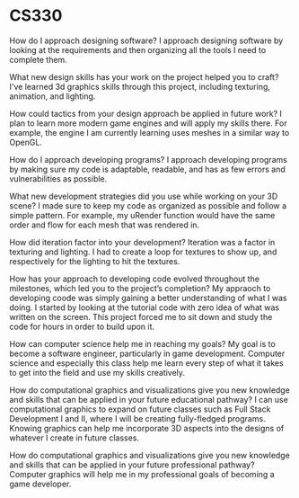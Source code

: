 # CS330

How do I approach designing software?
I approach designing software by looking at the requirements and then organizing all the tools I need to complete them. 

What new design skills has your work on the project helped you to craft?
I've learned 3d graphics skills through this project, including texturing, animation, and lighting.

How could tactics from your design approach be applied in future work?
I plan to learn more modern game engines and will apply my skills there. For example, the engine I am currently learning uses meshes in a similar way to OpenGL.

How do I approach developing programs?
I approach developing programs by making sure my code is adaptable, readable, and has as few errors and vulnerabilities as possible.

What new development strategies did you use while working on your 3D scene?
I made sure to keep my code as organized as possible and follow a simple pattern. For example, my uRender function would have the same order and flow for each mesh that was rendered in.

How did iteration factor into your development?
Iteration was a factor in texturing and lighting. I had to create a loop for textures to show up, and respectively for the lighting to hit the textures.

How has your approach to developing code evolved throughout the milestones, which led you to the project’s completion?
My appraoch to developing coode was simply gaining a better understanding of what I was doing. I started by looking at the tutorial code with zero idea of what was written on the screen. This project forced me to sit down and study the code for hours in order to build upon it.

How can computer science help me in reaching my goals?
My goal is to become a software engineer, particularly in game development. Computer science and especially this class help me learn every step of what it takes to get into the field and use my skills creatively.

How do computational graphics and visualizations give you new knowledge and skills that can be applied in your future educational pathway?
I can use computational graphics to expand on future classes such as Full Stack Development I and II, where I will be creating fully-fledged programs. Knowing graphics can help me incorporate 3D aspects into the designs of whatever I create in future classes.

How do computational graphics and visualizations give you new knowledge and skills that can be applied in your future professional pathway?
Computer graphics will help me in my professional goals of becoming a game developer.
